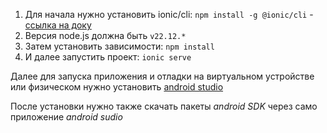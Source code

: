 1. Для начала нужно установить ionic/cli: `npm install -g @ionic/cli` - [ссылка на доку](https://ionicframework.com/docs/intro/cli#install-the-ionic-cli)
2. Версия node.js должна быть `v22.12.*`
3. Затем установить зависимости: `npm install`
4. И далее запустить проект: `ionic serve`

Далее для запуска приложения и отладки на виртуальном устройстве или физическом нужно установить [android studio](https://developer.android.com/studio?hl=ru)

После установки нужно также скачать пакеты *android SDK* через само приложение *android sudio*

